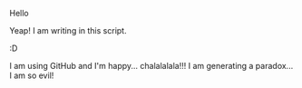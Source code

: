 Hello

Yeap! I am writing in this script.

:D

I am using GitHub and I'm happy... chalalalala!!!
I am generating a paradox... I am so evil!
